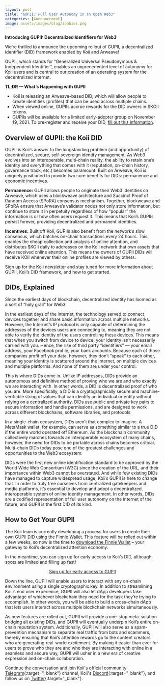 ```yaml
---
layout: post
title: "GUPII: Full User Autonomy in an Open Web3"
categories: [Announcement]
image: assets/images/blog/zombies.png
---
```


**Introducing GUPII: Decentralized Identifiers for Web3**

We’re thrilled to announce the upcoming rollout of GUPII, a decentralized identifier (DID) framework enabled by Koii and Arweave!

GUPII, which stands for “Generalized Universal Pseudonymous & Independent Identifier”, enables an unprecedented level of autonomy for Koii users and is central to our creation of an operating system for the decentralized internet.

**TL;DR — What’s Happening with GUPII**

- Koii is releasing an Arweave-based DID, which will allow people to create identities (profiles) that can be used across multiple chains.
- When viewed online, GUPIIs accrue rewards for the DID owners in $KOII tokens.
- GUPIIs will be available for a limited early-adopter group on November 19, 2021. To pre-register and receive your DID, [fill out this information](https://koii.me/DIDRegistration).

## Overview of GUPII: the Koii DID

GUPII is Koii’s answer to the longstanding problem (and opportunity) of decentralized, secure, self-sovereign identity management. As Web3 evolves into an interoperable, multi-chain reality, the ability to retain one’s identity and everything that comes with it (reputation, on-chain history, governance track, etc.) becomes paramount. Built on Arweave, Koii is uniquely positioned to provide two core benefits for DIDs: permanence and economic incentives.

**Permanence:** GUPII allows people to originate their Web3 identities on Arweave, which uses a blockweave architecture and Succinct Proof of Random Access (SPoRA) consensus mechanism. Together, blockweave and SPoRA ensure that Arweave’s validator nodes not only store information, but continue to store it in perpetuity regardless of how “popular” the information is or how often users request it. This means that Koii’s GUPIIs persist forever, providing decentralized and permanent identities.

**Incentives:** Built off Koii, GUPIIs also benefit from the network’s slow consensus, which batches on-chain transactions every 24 hours. This enables the cheap collection and analysis of online attention, and distributes $KOII daily to addresses on the Koii network that own assets that have received online attention. This means the owners of GUPII DIDs will receive KOII whenever their online profiles are viewed by others.

Sign up for the Koii newsletter and stay tuned for more information about GUPII, Koii’s DID framework, and how to get started. 

## DIDs, Explained

Since the earliest days of blockchain, decentralized identity has loomed as a sort of “holy grail” for Web3. 

In the earliest days of the Internet, the technology served to connect devices together and share basic information across multiple networks. However, the Internet’s IP protocol is only capable of determining the addresses of the devices users are connecting to, meaning they are not able to verify the identity of the users controlling these devices. This means that when you switch from device to device, your identity isn’t necessarily carried with you. Hence, the rise of third party “identifiers” — your email address, your Facebook profile, your bank accounts. Because each of those companies profit off your data, however, they don’t “speak” to each other, meaning your identity is scattered around the Internet, on multiple devices and multiple platforms. And none of them are under your control.

This is where DIDs come in. Unlike IP addresses, DIDs provide an autonomous and definitive method of proving who we are and who exactly we are interacting with. In other words, a DID is decentralized proof of who you are. More specifically, a DID is a cryptographically secure and machine-verifiable string of values that can identify an individual or entity without relying on a centralized authority. DIDs use public and private key pairs to secure information and handle permissions, and are designed to work across different blockchains, software libraries, and protocols.

In a single-chain ecosystem, DIDs aren’t that complex to imagine. A MetaMask wallet, for example, can serve as something similar to a true DID if the entire world operated off Ethereum. As the blockchain community collectively marches towards an interoperable ecosystem of many chains, however, the need for DIDs to be portable across chains becomes critical. Multi-chain DIDs today pose one of the greatest challenges and opportunities to the Web3 ecosystem.

DIDs were the first new online identification standard to be approved by the World Wide Web Consortium (W3C) since the creation of the URL, and their importance within Web3 cannot be overstated. And while few existing DIDs have managed to capture widespread usage, Koii’s GUPII is here to change that. In order to truly free ourselves from centralized gatekeepers and media platforms, it’s essential to develop and adopt a decentralized, interoperable system of online identity management. In other words, DIDs are a codified representation of full user autonomy on the internet of the future, and GUPII is the first DID of its kind.

## How to Get Your GUPII

The Koii team is currently developing a process for users to create their own GUPII DID using the Finnie Wallet. This feature will be rolled out within a few weeks, so now is the time to [download the Finnie Wallet](https://finnie.koii.network/) – your gateway to Koii’s decentralized attention economy.

In the meantime, you can sign up for early access to Koii’s DID, although spots are limited and filling up fast!

<p align=center><a href="https://koii.me/DIDRegistration"><ins>Sign up for early access to GUPII</ins></a></p>

Down the line, GUPII will enable users to interact with any on-chain environment using a single cryptographic key. In addition to streamlining Koii’s end user experience, GUPII will also let dApp developers take advantage of whichever blockchain they need for the task they’re trying to accomplish. In other words, you will be able to build a cross-chain dApp that lets users interact across multiple blockchain networks simultaneously.

As new features are rolled out, GUPII will provide a one-stop meta-solution bridging all existing DIDs, and GUPII will eventually underpin Koii’s entire on-chain reputation system. Additionally, GUPII will also serve as a spam-prevention mechanism to separate real traffic from bots and scammers, thereby ensuring that Koii’s attention rewards go to the content creators who are generating real-world excitement. By making it easier than ever for users to prove who they are and who they are interacting with online in a seamless and secure way, GUPII will usher in a new era of creative expression and on-chain collaboration.

Continue the conversation and join Koii's official community [Telegram](https://t.me/joinchat/OEHs_8T9-8ZhZmU5){:target="\_blank"} channel, Koii's [Discord](https://discord.com/invite/SDwgnjxNEn){:target="\_blank"}, and follow us on [Twitter](https://twitter.com/KoiiNetwork){:target="\_blank"}.
